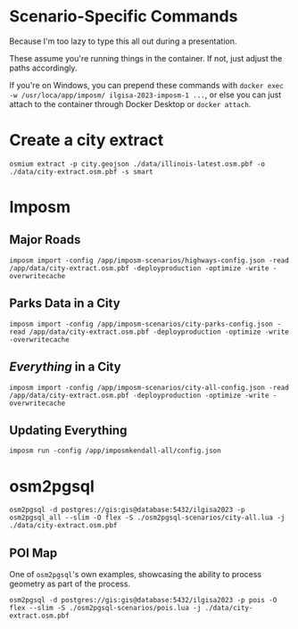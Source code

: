 # Scenario-Specific Commands

Because I'm too lazy to type this all out during a presentation.

These assume you're running things in the container. If not, just adjust the paths accordingly.

If you're on Windows, you can prepend these commands with `docker exec -w /usr/loca/app/imposm/ ilgisa-2023-imposm-1 ...`, or else you can just attach to the container through Docker Desktop or `docker attach`.

# Create a city extract

```shell
osmium extract -p city.geojson ./data/illinois-latest.osm.pbf -o ./data/city-extract.osm.pbf -s smart
```

# Imposm

## Major Roads

```shell
imposm import -config /app/imposm-scenarios/highways-config.json -read /app/data/city-extract.osm.pbf -deployproduction -optimize -write -overwritecache
```

## Parks Data in a City

```shell
imposm import -config /app/imposm-scenarios/city-parks-config.json -read /app/data/city-extract.osm.pbf -deployproduction -optimize -write -overwritecache
```

## *Everything* in a City

```shell
imposm import -config /app/imposm-scenarios/city-all-config.json -read /app/data/city-extract.osm.pbf -deployproduction -optimize -write -overwritecache
```

## Updating Everything

```shell
imposm run -config /app/imposmkendall-all/config.json
```

# osm2pgsql

```shell
osm2pgsql -d postgres://gis:gis@database:5432/ilgisa2023 -p osm2pgsql_all --slim -O flex -S ./osm2pgsql-scenarios/city-all.lua -j ./data/city-extract.osm.pbf
```

## POI Map
One of `osm2pgsql`'s own examples, showcasing the ability to process geometry as part of the process.

```shell
osm2pgsql -d postgres://gis:gis@database:5432/ilgisa2023 -p pois -O flex --slim -S ./osm2pgsql-scenarios/pois.lua -j ./data/city-extract.osm.pbf
```
